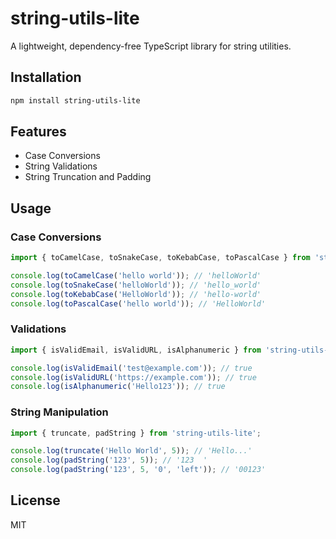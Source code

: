 # string-utils-lite

A lightweight, dependency-free TypeScript library for string utilities.

## Installation

```bash
npm install string-utils-lite
```

## Features

- Case Conversions
- String Validations
- String Truncation and Padding

## Usage

### Case Conversions

```typescript
import { toCamelCase, toSnakeCase, toKebabCase, toPascalCase } from 'string-utils-lite';

console.log(toCamelCase('hello world')); // 'helloWorld'
console.log(toSnakeCase('helloWorld')); // 'hello_world'
console.log(toKebabCase('HelloWorld')); // 'hello-world'
console.log(toPascalCase('hello world')); // 'HelloWorld'
```

### Validations

```typescript
import { isValidEmail, isValidURL, isAlphanumeric } from 'string-utils-lite';

console.log(isValidEmail('test@example.com')); // true
console.log(isValidURL('https://example.com')); // true
console.log(isAlphanumeric('Hello123')); // true
```

### String Manipulation

```typescript
import { truncate, padString } from 'string-utils-lite';

console.log(truncate('Hello World', 5)); // 'Hello...'
console.log(padString('123', 5)); // '123  '
console.log(padString('123', 5, '0', 'left')); // '00123'
```

## License

MIT
